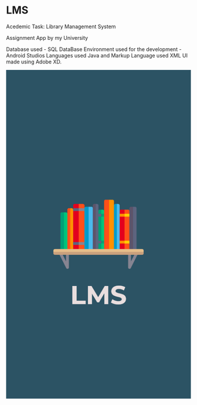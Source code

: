 # LMS
Acedemic Task:
Library Management System

Assignment App by my University

Database used - SQL DataBase
Environment used for the development - Android Studios
Languages used Java and Markup Language used XML
UI made using Adobe XD.

![](Home%20Screen.png)
